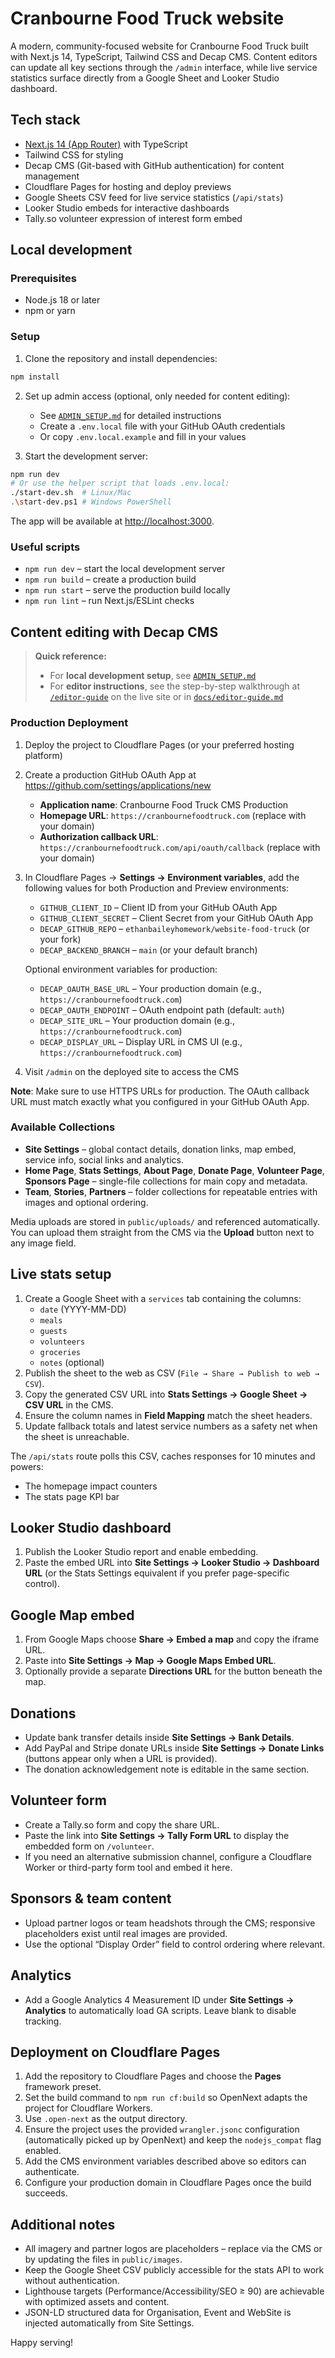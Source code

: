 # Cranbourne Food Truck website

A modern, community-focused website for Cranbourne Food Truck built with Next.js 14, TypeScript, Tailwind CSS and Decap CMS. Content editors can update all key sections through the `/admin` interface, while live service statistics surface directly from a Google Sheet and Looker Studio dashboard.

## Tech stack

- [Next.js 14 (App Router)](https://nextjs.org/) with TypeScript
- Tailwind CSS for styling
- Decap CMS (Git-based with GitHub authentication) for content management
- Cloudflare Pages for hosting and deploy previews
- Google Sheets CSV feed for live service statistics (`/api/stats`)
- Looker Studio embeds for interactive dashboards
- Tally.so volunteer expression of interest form embed

## Local development

### Prerequisites
- Node.js 18 or later
- npm or yarn

### Setup

1. Clone the repository and install dependencies:
```bash
npm install
```

2. Set up admin access (optional, only needed for content editing):
   - See [`ADMIN_SETUP.md`](ADMIN_SETUP.md) for detailed instructions
   - Create a `.env.local` file with your GitHub OAuth credentials
   - Or copy `.env.local.example` and fill in your values

3. Start the development server:
```bash
npm run dev
# Or use the helper script that loads .env.local:
./start-dev.sh  # Linux/Mac
.\start-dev.ps1 # Windows PowerShell
```

The app will be available at [http://localhost:3000](http://localhost:3000).

### Useful scripts

- `npm run dev` – start the local development server
- `npm run build` – create a production build
- `npm run start` – serve the production build locally
- `npm run lint` – run Next.js/ESLint checks

## Content editing with Decap CMS

> **Quick reference:** 
> - For **local development setup**, see [`ADMIN_SETUP.md`](ADMIN_SETUP.md)
> - For **editor instructions**, see the step-by-step walkthrough at [`/editor-guide`](https://your-domain/editor-guide) on the live site or in [`docs/editor-guide.md`](docs/editor-guide.md)

### Production Deployment

1. Deploy the project to Cloudflare Pages (or your preferred hosting platform)
2. Create a production GitHub OAuth App at https://github.com/settings/applications/new
   - **Application name**: Cranbourne Food Truck CMS Production
   - **Homepage URL**: `https://cranbournefoodtruck.com` (replace with your domain)
   - **Authorization callback URL**: `https://cranbournefoodtruck.com/api/oauth/callback` (replace with your domain)

3. In Cloudflare Pages → **Settings → Environment variables**, add the following values for both Production and Preview environments:
   - `GITHUB_CLIENT_ID` – Client ID from your GitHub OAuth App
   - `GITHUB_CLIENT_SECRET` – Client Secret from your GitHub OAuth App
   - `DECAP_GITHUB_REPO` – `ethanbaileyhomework/website-food-truck` (or your fork)
   - `DECAP_BACKEND_BRANCH` – `main` (or your default branch)
   
   Optional environment variables for production:
   - `DECAP_OAUTH_BASE_URL` – Your production domain (e.g., `https://cranbournefoodtruck.com`)
   - `DECAP_OAUTH_ENDPOINT` – OAuth endpoint path (default: `auth`)
   - `DECAP_SITE_URL` – Your production domain (e.g., `https://cranbournefoodtruck.com`)
   - `DECAP_DISPLAY_URL` – Display URL in CMS UI (e.g., `https://cranbournefoodtruck.com`)

4. Visit `/admin` on the deployed site to access the CMS

**Note**: Make sure to use HTTPS URLs for production. The OAuth callback URL must match exactly what you configured in your GitHub OAuth App.

### Available Collections
   - **Site Settings** – global contact details, donation links, map embed, service info, social links and analytics.
   - **Home Page**, **Stats Settings**, **About Page**, **Donate Page**, **Volunteer Page**, **Sponsors Page** – single-file collections for main copy and metadata.
   - **Team**, **Stories**, **Partners** – folder collections for repeatable entries with images and optional ordering.

Media uploads are stored in `public/uploads/` and referenced automatically. You can upload them straight from the CMS via the **Upload** button next to any image field.

## Live stats setup

1. Create a Google Sheet with a `services` tab containing the columns:
   - `date` (YYYY-MM-DD)
   - `meals`
   - `guests`
   - `volunteers`
   - `groceries`
   - `notes` (optional)
2. Publish the sheet to the web as CSV (`File → Share → Publish to web → CSV`).
3. Copy the generated CSV URL into **Stats Settings → Google Sheet → CSV URL** in the CMS.
4. Ensure the column names in **Field Mapping** match the sheet headers.
5. Update fallback totals and latest service numbers as a safety net when the sheet is unreachable.

The `/api/stats` route polls this CSV, caches responses for 10 minutes and powers:
- The homepage impact counters
- The stats page KPI bar

## Looker Studio dashboard

1. Publish the Looker Studio report and enable embedding.
2. Paste the embed URL into **Site Settings → Looker Studio → Dashboard URL** (or the Stats Settings equivalent if you prefer page-specific control).

## Google Map embed

1. From Google Maps choose **Share → Embed a map** and copy the iframe URL.
2. Paste into **Site Settings → Map → Google Maps Embed URL**.
3. Optionally provide a separate **Directions URL** for the button beneath the map.

## Donations

- Update bank transfer details inside **Site Settings → Bank Details**.
- Add PayPal and Stripe donate URLs inside **Site Settings → Donate Links** (buttons appear only when a URL is provided).
- The donation acknowledgement note is editable in the same section.

## Volunteer form

- Create a Tally.so form and copy the share URL.
- Paste the link into **Site Settings → Tally Form URL** to display the embedded form on `/volunteer`.
- If you need an alternative submission channel, configure a Cloudflare Worker or third-party form tool and embed it here.

## Sponsors & team content

- Upload partner logos or team headshots through the CMS; responsive placeholders exist until real images are provided.
- Use the optional “Display Order” field to control ordering where relevant.

## Analytics

- Add a Google Analytics 4 Measurement ID under **Site Settings → Analytics** to automatically load GA scripts. Leave blank to disable tracking.

## Deployment on Cloudflare Pages

1. Add the repository to Cloudflare Pages and choose the **Pages** framework preset.
2. Set the build command to `npm run cf:build` so OpenNext adapts the project for Cloudflare Workers.
3. Use `.open-next` as the output directory.
4. Ensure the project uses the provided `wrangler.jsonc` configuration (automatically picked up by OpenNext) and keep the `nodejs_compat` flag enabled.
5. Add the CMS environment variables described above so editors can authenticate.
6. Configure your production domain in Cloudflare Pages once the build succeeds.

## Additional notes

- All imagery and partner logos are placeholders – replace via the CMS or by updating the files in `public/images`.
- Keep the Google Sheet CSV publicly accessible for the stats API to work without authentication.
- Lighthouse targets (Performance/Accessibility/SEO ≥ 90) are achievable with optimized assets and content.
- JSON-LD structured data for Organisation, Event and WebSite is injected automatically from Site Settings.

Happy serving!
